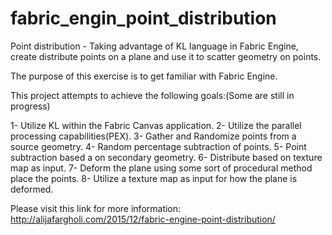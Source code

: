 # fabric_engin_point_distribution
Point distribution - Taking advantage of KL language in Fabric Engine, create distribute points on a plane and use it to scatter geometry on points.

The purpose of this exercise is to get familiar with Fabric Engine. 

This project attempts to achieve the following goals:(Some are still in progress)

1- Utilize KL within the Fabric Canvas application.
2- Utilize the parallel processing capabilities(PEX).
3- Gather and Randomize points from a source geometry.
4- Random percentage subtraction of points.
5- Point subtraction based a on secondary geometry.
6- Distribute based on texture map as input.
7- Deform the plane using some sort of procedural method place the points.
8- Utilize a texture map as input for how the plane is deformed.

Please visit this link for more information: http://alijafargholi.com/2015/12/fabric-engine-point-distribution/
